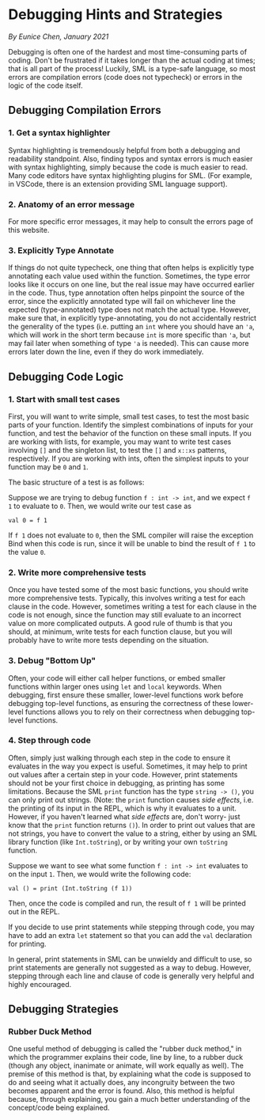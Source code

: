 # Debugging Hints and Strategies

_By Eunice Chen, January 2021_

Debugging is often one of the hardest and most time-consuming parts of coding. Don't be frustrated if it takes longer than the actual coding at times; that is all part of the process! Luckily, SML is a type-safe language, so most errors are compilation errors (code does not typecheck) or errors in the logic of the code itself.

## Debugging Compilation Errors

### 1. Get a syntax highlighter

Syntax highlighting is tremendously helpful from both a debugging and readability standpoint. Also, finding typos and syntax errors is much easier with syntax highlighting, simply because the code is much easier to read. Many code editors have syntax highlighting plugins for SML. (For example, in VSCode, there is an extension providing SML language support).

### 2. Anatomy of an error message

<!--
<figure class="aligncenter">
    <img src="../assets/errors.png" alt="Instructions" width="1500"/>
    <figcaption><b>Fig 1.</b> Sample error message with a brief explanation of each component of the message. </figcaption>
</figure>
 -->

For more specific error messages, it may help to consult the errors page of this website.

### 3. Explicitly Type Annotate

If things do not quite typecheck, one thing that often helps is explicitly type annotating each value used within the function. Sometimes, the type error looks like it occurs on one line, but the real issue may have occurred earlier in the code. Thus, type annotation often helps pinpoint the source of the error, since the explicitly annotated type will fail on whichever line the expected (type-annotated) type does not match the actual type. However, make sure that, in explicitly type-annotating, you do not accidentally restrict the generality of the types (i.e. putting an `int` where you should have an `'a`, which will work in the short term because `int` is more specific than `'a`, but may fail later when something of type `'a` is needed). This can cause more errors later down the line, even if they do work immediately.

## Debugging Code Logic

### 1. Start with small test cases

First, you will want to write simple, small test cases, to test the most basic parts of your function. Identify the simplest combinations of inputs for your function, and test the behavior of the function on these small inputs. If you are working with lists, for example, you may want to write test cases involving `[]` and the singleton list, to test the `[]` and `x::xs` patterns, respectively. If you are working with ints, often the simplest inputs to your function may be `0` and `1`.

The basic structure of a test is as follows:

Suppose we are trying to debug function `f : int -> int`, and we expect `f 1` to evaluate to `0`. Then, we would write our test case as

```
val 0 = f 1
```

If `f 1` does not evaluate to `0`, then the SML compiler will raise the exception Bind when this code is run, since it will be unable to bind the result of `f 1` to the value `0`.

### 2. Write more comprehensive tests

Once you have tested some of the most basic functions, you should write more comprehensive tests. Typically, this involves writing a test for each clause in the code. However, sometimes writing a test for each clause in the code is not enough, since the function may still evaluate to an incorrect value on more complicated outputs. A good rule of thumb is that you should, at minimum, write tests for each function clause, but you will probably have to write more tests depending on the situation.

### 3. Debug "Bottom Up"

Often, your code will either call helper functions, or embed smaller functions within larger ones using `let` and `local` keywords. When debugging, first ensure these smaller, lower-level functions work before debugging top-level functions, as ensuring the correctness of these lower-level functions allows you to rely on their correctness when debugging top-level functions.

### 4. Step through code

Often, simply just walking through each step in the code to ensure it evaluates in the way you expect is useful. Sometimes, it may help to print out values after a certain step in your code. However, print statements should not be your first choice in debugging, as printing has some limitations. Because the SML `print` function has the type `string -> ()`, you can only print out strings. (Note: the `print` function causes _side effects_, i.e. the printing of its input in the REPL, which is why it evaluates to a unit. However, if you haven't learned what _side effects_ are, don't worry- just know that the `print` function returns `()`). In order to print out values that are not strings, you have to convert the value to a string, either by using an SML library function (like `Int.toString`), or by writing your own `toString` function.

Suppose we want to see what some function `f : int -> int` evaluates to on the input `1`. Then, we would write the following code:

```
val () = print (Int.toString (f 1))
```

Then, once the code is compiled and run, the result of `f 1` will be printed out in the REPL.

If you decide to use print statements while stepping through code, you may have to add an extra `let` statement so that you can add the `val` declaration for printing.

In general, print statements in SML can be unwieldy and difficult to use, so print statements are generally not suggested as a way to debug. However, stepping through each line and clause of code is generally very helpful and highly encouraged.

## Debugging Strategies

### Rubber Duck Method

One useful method of debugging is called the "rubber duck method," in which the programmer explains their code, line by line, to a rubber duck (though any object, inanimate or animate, will work equally as well). The premise of this method is that, by explaining what the code is supposed to do and seeing what it actually does, any incongruity between the two becomes apparent and the error is found. Also, this method is helpful because, through explaining, you gain a much better understanding of the concept/code being explained.
